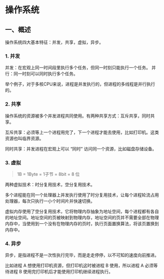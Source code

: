 # 操作系统
## 一、概述
操作系统四大基本特征：并发，共享，虚拟，异步。
### 1. 并发
并发：在宏观上同一时间段里执行多个任务，但同一时刻只能执行一个任务。
并行：同一时刻可以同时执行多个任务。

举个例子，对于多核CPU来说，进程是并发执行的，但进程的多线程是并行执行的。

### 2. 共享
操作系统的资源被多个并发进程共同使用。有两种共享方式：互斥共享，同时共享。

互斥共享：必须等上一个进程用完了，下一个进程才能去使用，比如打印机。这类资源也叫临界资源。

同时共享：并发进程在宏观上可以 “同时” 访问同一个资源，比如磁盘存储设备。

### 3. 虚拟
>  1B = 1Byte = 1子节 = 8bit = 8 位

两种虚拟技术：时分复用技术，空分复用技术。

多个进程能在同一个处理器上并发执行使用了时分复用技术，让每个进程轮流占用处理器，每次只执行一小个时间片并快速切换。

虚拟内存使用了空分复用技术，它将物理内存抽象为地址空间，每个进程都有各自的地址空间。地址空间的页被映射到物理内存，地址空间的页并不需要全部在物理内存中，当使用到一个没有在物理内存的页时，执行页面置换算法，将该页置换到内存中。

### 4. 异步
异步，是指进程不是一次性执行完毕，而是走走停停，以不可知的速度向前推进。

比如进程 A 想使用打印机资源，但打印机这时被进程 B 使用，所以进程 A 必须等待进程 B 使用完打印机后才能使用打印机继续进程执行。